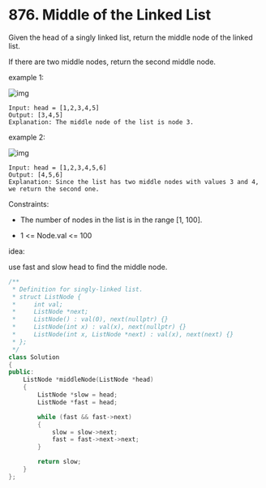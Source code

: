 # 876. Middle of the Linked List

Given the head of a singly linked list, return the middle node of the linked list.

If there are two middle nodes, return the second middle node.

example 1:

![img](https://assets.leetcode.com/uploads/2021/07/23/lc-midlist1.jpg)

```
Input: head = [1,2,3,4,5]
Output: [3,4,5]
Explanation: The middle node of the list is node 3.
```

example 2:

![img](https://assets.leetcode.com/uploads/2021/07/23/lc-midlist2.jpg)

```
Input: head = [1,2,3,4,5,6]
Output: [4,5,6]
Explanation: Since the list has two middle nodes with values 3 and 4, we return the second one.
```

Constraints:

- The number of nodes in the list is in the range [1, 100].

- 1 <= Node.val <= 100

idea:

use fast and slow head to find the middle node.

```cpp
/**
 * Definition for singly-linked list.
 * struct ListNode {
 *     int val;
 *     ListNode *next;
 *     ListNode() : val(0), next(nullptr) {}
 *     ListNode(int x) : val(x), next(nullptr) {}
 *     ListNode(int x, ListNode *next) : val(x), next(next) {}
 * };
 */
class Solution
{
public:
    ListNode *middleNode(ListNode *head)
    {
        ListNode *slow = head;
        ListNode *fast = head;

        while (fast && fast->next)
        {
            slow = slow->next;
            fast = fast->next->next;
        }

        return slow;
    }
};
```
